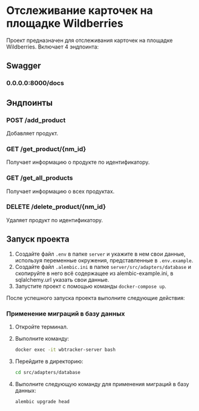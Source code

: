 # Отслеживание карточек на площадке Wildberries

Проект предназначен для отслеживания карточек на площадке Wildberries. Включает 4 эндпоинта:

## Swagger
### 0.0.0.0:8000/docs

## Эндпоинты

### POST /add_product
Добавляет продукт.

### GET /get_product/{nm_id}
Получает информацию о продукте по идентификатору.

### GET /get_all_products
Получает информацию о всех продуктах.

### DELETE /delete_product/{nm_id}
Удаляет продукт по идентификатору.

## Запуск проекта

1. Создайте файл `.env` в папке `server` и укажите в нем свои данные, используя переменные окружения, представленные в `.env.example`.
2. Создайте файл `.alembic.ini` в папке `server/src/adapters/database` и скопируйте в него всё содержащее из alembic-example.ini, в sqlalchemy.url указать свои данные.
3. Запустите проект с помощью команды `docker-compose up`.

После успешного запуска проекта выполните следующие действия:

### Применение миграций в базу данных

1. Откройте терминал.
2. Выполните команду:

   ```bash
   docker exec -it wbtracker-server bash
3. Перейдите в директорию:

   ```bash
   cd src/adapters/database
3. Выполните следующую команду для применения миграций в базу данных:

   ```bash
   alembic upgrade head
